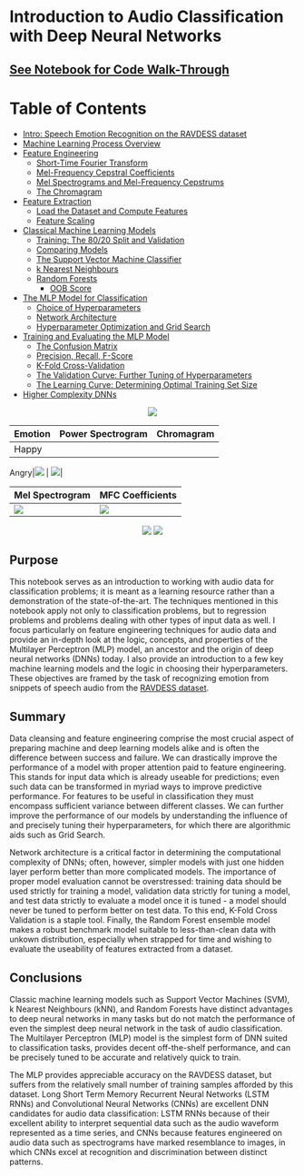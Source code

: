 
# Introduction to Audio Classification with Deep Neural Networks</h1>
## [See Notebook for Code Walk-Through](https://nbviewer.jupyter.org/github/IliaZenkov/audio-classification-dnn/blob/master/audio_classification_dnns.ipynb)

<!--TABLE OF CONTENTS-->
# Table of Contents
  - [Intro: Speech Emotion Recognition on the RAVDESS dataset](https://nbviewer.jupyter.org/github/IliaZenkov/speech-emotion-recognition/blob/master/audio_classification_dnns.ipynb#Intro:-Speech-Emotion-Recognition-on-the-RAVDESS-dataset)
  - [Machine Learning Process Overview](https://nbviewer.jupyter.org/github/IliaZenkov/speech-emotion-recognition/blob/master/audio_classification_dnns.ipynb#Machine-Learning-Process-Overview)
  - [Feature Engineering](https://nbviewer.jupyter.org/github/IliaZenkov/speech-emotion-recognition/blob/master/audio_classification_dnns.ipynb#Feature-Engineering)
    - [Short-Time Fourier Transform](https://nbviewer.jupyter.org/github/IliaZenkov/speech-emotion-recognition/blob/master/audio_classification_dnns.ipynb#Short-Time-Fourier-Transform)
    - [Mel-Frequency Cepstral Coefficients](https://nbviewer.jupyter.org/github/IliaZenkov/speech-emotion-recognition/blob/master/audio_classification_dnns.ipynb#Mel-Frequency-Cepstral-Coefficients)
    - [Mel Spectrograms and Mel-Frequency Cepstrums](https://nbviewer.jupyter.org/github/IliaZenkov/speech-emotion-recognition/blob/master/audio_classification_dnns.ipynb#Mel-Spectrograms-and-Mel-Frequency-Cepstrums)
    - [The Chromagram](https://nbviewer.jupyter.org/github/IliaZenkov/speech-emotion-recognition/blob/master/audio_classification_dnns.ipynb#The-Chromagram)
  - [Feature Extraction](https://nbviewer.jupyter.org/github/IliaZenkov/speech-emotion-recognition/blob/master/audio_classification_dnns.ipynb#Feature-Extraction)
    - [Load the Dataset and Compute Features](https://nbviewer.jupyter.org/github/IliaZenkov/speech-emotion-recognition/blob/master/audio_classification_dnns.ipynb#Load-the-Dataset-and-Compute-Features)
    - [Feature Scaling](https://nbviewer.jupyter.org/github/IliaZenkov/speech-emotion-recognition/blob/master/audio_classification_dnns.ipynb#Feature-Scaling)
  - [Classical Machine Learning Models](https://nbviewer.jupyter.org/github/IliaZenkov/speech-emotion-recognition/blob/master/audio_classification_dnns.ipynb#Classical-Machine-Learning-Models)
    - [Training: The 80/20 Split and Validation](https://nbviewer.jupyter.org/github/IliaZenkov/speech-emotion-recognition/blob/master/audio_classification_dnns.ipynb#Training:-The-80/20-Split-and-Validation)
    - [Comparing Models](https://nbviewer.jupyter.org/github/IliaZenkov/speech-emotion-recognition/blob/master/audio_classification_dnns.ipynb#Comparing-Models)
    - [The Support Vector Machine Classifier](https://nbviewer.jupyter.org/github/IliaZenkov/speech-emotion-recognition/blob/master/audio_classification_dnns.ipynb#The-Support-Vector-Machine-Classifier)
    - [k Nearest Neighbours](https://nbviewer.jupyter.org/github/IliaZenkov/speech-emotion-recognition/blob/master/audio_classification_dnns.ipynb#k-Nearest-Neighbours)
    - [Random Forests](https://nbviewer.jupyter.org/github/IliaZenkov/speech-emotion-recognition/blob/master/audio_classification_dnns.ipynb#Random-Forests)
        - [OOB Score](https://nbviewer.jupyter.org/github/IliaZenkov/speech-emotion-recognition/blob/master/audio_classification_dnns.ipynb#OOB-Score)
  - [The MLP Model for Classification](https://nbviewer.jupyter.org/github/IliaZenkov/speech-emotion-recognition/blob/master/audio_classification_dnns.ipynb#The-MLP-Model-for-Classification)
    - [Choice of Hyperparameters](https://nbviewer.jupyter.org/github/IliaZenkov/speech-emotion-recognition/blob/master/audio_classification_dnns.ipynb#Choice-of-Hyperparameters)
    - [Network Architecture](https://nbviewer.jupyter.org/github/IliaZenkov/speech-emotion-recognition/blob/master/audio_classification_dnns.ipynb#Network-Architecture)
    - [Hyperparameter Optimization and Grid Search](https://nbviewer.jupyter.org/github/IliaZenkov/speech-emotion-recognition/blob/master/audio_classification_dnns.ipynb#Hyperparameter-Optimization-and-Grid-Search)
  - [Training and Evaluating the MLP Model](https://nbviewer.jupyter.org/github/IliaZenkov/speech-emotion-recognition/blob/master/audio_classification_dnns.ipynb#Training-and-Evaluating-the-MLP-Model)
    - [The Confusion Matrix](https://nbviewer.jupyter.org/github/IliaZenkov/speech-emotion-recognition/blob/master/audio_classification_dnns.ipynb#The-Confusion-Matrix)
    - [Precision, Recall, F-Score](https://nbviewer.jupyter.org/github/IliaZenkov/speech-emotion-recognition/blob/master/audio_classification_dnns.ipynb#Precision,-Recall,-F-Score)
    - [K-Fold Cross-Validation](https://nbviewer.jupyter.org/github/IliaZenkov/speech-emotion-recognition/blob/master/audio_classification_dnns.ipynb#K-Fold-Cross-Validation)
    - [The Validation Curve: Further Tuning of Hyperparameters](https://nbviewer.jupyter.org/github/IliaZenkov/speech-emotion-recognition/blob/master/audio_classification_dnns.ipynb#The-Validation-Curve:-Further-Tuning-of-Hyperparameters)
    - [The Learning Curve: Determining Optimal Training Set Size](https://nbviewer.jupyter.org/github/IliaZenkov/speech-emotion-recognition/blob/master/audio_classification_dnns.ipynb#The-Learning-Curve:-Determining-Optimal-Training-Set-Size)
  - [Higher Complexity DNNs](https://nbviewer.jupyter.org/github/IliaZenkov/speech-emotion-recognition/blob/master/audio_classification_dnns.ipynb#Higher-Complexity-DNNs)


<p align="center"><img src="https://raw.githubusercontent.com/IliaZenkov/dnn-audio-classification/master/example/waveform.GIF"></p>

|Emotion|Power Spectrogram         |        Chromagram|
|--|--------------------------|------------------|
|Happy



Angry|<img src="https://raw.githubusercontent.com/IliaZenkov/dnn-audio-classification/master/example/powerspec.GIF">  | <img src="https://raw.githubusercontent.com/IliaZenkov/dnn-audio-classification/master/example/chroma.GIF">|

|Mel Spectrogram           |  MFC Coefficients|
|--------------------------|------------------|
|<img src="https://raw.githubusercontent.com/IliaZenkov/dnn-audio-classification/master/example/melspec.GIF">  |  <img src="https://raw.githubusercontent.com/IliaZenkov/dnn-audio-classification/master/example/mfcc.GIF">|
<p align="center"><img src="https://raw.githubusercontent.com/IliaZenkov/dnn-audio-classification/master/example/confmatrix.GIF">
<img src="https://raw.githubusercontent.com/IliaZenkov/dnn-audio-classification/master/example/learncurve.GIF"></p>


## Purpose
This notebook serves as an introduction to working with audio data for classification problems; it is meant as a learning resource rather than a demonstration of the state-of-the-art. The techniques mentioned in this notebook apply not only to classification problems, but to regression problems and problems dealing with other types of input data as well. I focus particularly on feature engineering techniques for audio data and provide an in-depth look at the logic, concepts, and properties of the Multilayer Perceptron (MLP) model, an ancestor and the origin of deep neural networks (DNNs) today. I also provide an introduction to a few key machine learning models and the logic in choosing their hyperparameters. These objectives are framed by the task of recognizing emotion from snippets of speech audio from the [RAVDESS dataset](https://smartlaboratory.org/ravdess/).

## Summary
Data cleansing and feature engineering comprise the most crucial aspect of preparing machine and deep learning models alike and is often the difference between success and failure. We can drastically improve the performance of a model with proper attention paid to feature engineering. This stands for input data which is already useable for predictions; even such data can be transformed in myriad ways to improve predictive performance. For features to be useful in classification they must encompass sufficient variance between different classes. We can further improve the performance of our models by understanding the influence of and precisely tuning their hyperparameters, for which there are algorithmic aids such as Grid Search.

Network architecture is a critical factor in determining the computational complexity of DNNs; often, however, simpler models with just one hidden layer perform better than more complicated models. The importance of proper model evaluation cannot be overstressed: training data should be used strictly for training a model, validation data strictly for tuning a model, and test data strictly to evaluate a model once it is tuned - a model should never be tuned to perform better on test data. To this end, K-Fold Cross Validation is a staple tool. Finally, the Random Forest ensemble model makes a robust benchmark model suitable to less-than-clean data with unkown distribution, especially when strapped for time and wishing to evaluate the useability of features extracted from a dataset.

## Conclusions
Classic machine learning models such as Support Vector Machines (SVM), k Nearest Neighbours (kNN), and Random Forests have distinct advantages to deep neural networks in many tasks but do not match the performance of even the simplest deep neural network in the task of audio classification. The Multilayer Perceptron (MLP) model is the simplest form of DNN suited to classification tasks, provides decent off-the-shelf performance, and can be precisely tuned to be accurate and relatively quick to train.

The MLP provides appreciable accuracy on the RAVDESS dataset, but suffers from the relatively small number of training samples afforded by this dataset. Long Short Term Memory Recurrent Neural Networks (LSTM RNNs) and Convolutional Neural Networks (CNNs) are excellent DNN candidates for audio data classification: LSTM RNNs because of their excellent ability to interpret sequential data such as the audio waveform represented as a time series, and CNNs because features engineered on audio data such as spectrograms have marked resemblance to images, in which CNNs excel at recognition and discrimination between distinct patterns.
